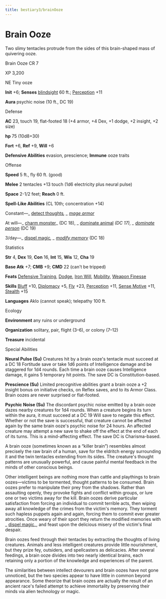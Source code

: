 ```yaml
---
title: bestiary3/brainOoze
---
```

# Brain Ooze

Two slimy tentacles protrude from the sides of this brain-shaped mass of quivering ooze.

Brain Ooze CR 7

XP 3,200

NE Tiny ooze

**Init** +6; **Senses** [blindsight](monsters/universalMonsterRules.md#_blindsight) 60 ft.; [Perception](skills/perception.md#_perception) +11

**Aura** psychic noise (10 ft., DC 19)

Defense

**AC** 23, touch 19, flat-footed 18 (+4 armor, +4 Dex, +1 dodge, +2 insight, +2 size)

**hp** 75 (10d8+30)

**Fort** +6, **Ref** +9, **Will** +6

**Defensive Abilities** evasion, prescience; **Immune** ooze traits

Offense

**Speed** 5 ft., fly 60 ft. (good)

**Melee** 2 tentacles +13 touch (1d6 electricity plus neural pulse)

**Space** 2-1/2 feet; **Reach** 0 ft.

**Spell-Like Abilities** (CL 10th; concentration +14)

Constant—_ [detect thoughts](spells/detectThoughts.md#_detect-thoughts)_, _ [mage armor](spells/mageArmor.md#_mage-armor)_

At will—_ [charm monster](spells/charmMonster.md#_charm-monster)_ (DC 18), _ [dominate animal](spells/dominateAnimal.md#_dominate-animal) _(DC 17), _ [dominate person](spells/dominatePerson.md#_dominate-person)_ (DC 19)

3/day—_ [dispel magic](spells/dispelMagic.md#_dispel-magic)_, _ [modify memory](spells/modifyMemory.md#_modify-memory)_ (DC 18)

Statistics

**Str** 4, **Dex** 19, **Con** 16, **Int** 15, **Wis** 12, **Cha** 19

**Base Atk** +7; **CMB** +9; **CMD** 22 (can't be tripped)

**Feats** [Defensive Training](feats.md#_defensive-training), [Dodge](feats.md#_dodge), [Iron Will](feats.md#_iron-will), [Mobility](feats.md#_mobility), [Weapon Finesse](feats.md#_weapon-finesse)

**Skills** [Bluff](skills/bluff.md#_bluff) +10, [Diplomacy](skills/diplomacy.md#_diplomacy) +5, [Fly](skills/fly.md#_fly) +23, [Perception](skills/perception.md#_perception) +11, [Sense Motive](skills/senseMotive.md#_sense-motive) +11, [Stealth](skills/stealth.md#_stealth) +15

**Languages** Aklo (cannot speak); telepathy 100 ft.

Ecology

**Environment** any ruins or underground

**Organization** solitary, pair, flight (3–6), or colony (7–12)

**Treasure** incidental

Special Abilities

**Neural Pulse (Su)** Creatures hit by a brain ooze's tentacle must succeed at a DC 18 Fortitude save or take 1d6 points of Intelligence damage and be staggered for 1d4 rounds. Each time a brain ooze causes Intelligence damage, it gains 5 temporary hit points. The save DC is Constitution-based.

**Prescience (Su)** Limited precognitive abilities grant a brain ooze a +2 insight bonus on initiative checks, on Reflex saves, and to its Armor Class. Brain oozes are never surprised or flat-footed.

**Psychic Noise (Su)** The discordant psychic noise emitted by a brain ooze dazes nearby creatures for 1d4 rounds. When a creature begins its turn within the aura, it must succeed at a DC 19 Will save to negate this effect. Whether or not the save is successful, that creature cannot be affected again by the same brain ooze's psychic noise for 24 hours. An affected creature may attempt a new save to shake off the effect at the end of each of its turns. This is a mind-affecting effect. The save DC is Charisma-based.

A brain ooze (sometimes known as a “killer brain”) resembles almost precisely the raw brain of a human, save for the eldritch energy surrounding it and the twin tentacles extending from its sides. The creature's thought patterns are unusually powerful, and cause painful mental feedback in the minds of other conscious beings.

Other intelligent beings are nothing more than cattle and playthings to brain oozes—victims to be tormented, thought patterns to be consumed. Brain oozes prefer to manipulate their prey from the shadows. Rather than assaulting openly, they provoke fights and conflict within groups, or lure one or two victims away for the kill. Brain oozes derive particular satisfaction from forcing an individual to commit terrible acts, then wiping away all knowledge of the crimes from the victim's memory. They torment such hapless puppets again and again, forcing them to commit ever greater atrocities. Once weary of their sport they return the modified memories with _ [dispel magic](spells/dispelMagic.md#_dispel-magic)_, and feast upon the delicious misery of the victim's final despair.

Brain oozes feed through their tentacles by extracting the thoughts of living creatures. Animals and less intelligent creatures provide little nourishment, but they prize fey, outsiders, and spellcasters as delicacies. After several feedings, a brain ooze divides into two nearly identical brains, each retaining only a portion of the knowledge and experiences of the parent.

The similarities between intellect devourers and brain oozes have not gone unnoticed, but the two species appear to have little in common beyond appearance. Some theorize that brain oozes are actually the result of an ancient race's failed attempt to achieve immortality by preserving their minds via alien technology or magic.

